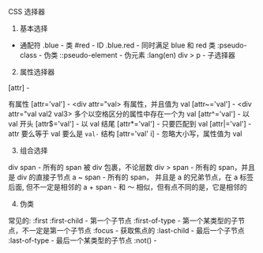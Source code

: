 CSS 选择器

1. 基本选择

  * 通配符
  .blue - 类
  #red - ID
  .blue.red - 同时满足 blue 和 red 类
  :pseudo-class - 伪类
  ::pseudo-element - 伪元素
  :lang(en)
  div > p - 子选择器

2. 属性选择器

  [attr] - <div attr> 有属性
  [attr='val'] - <div attr="val> 有属性，并且值为 val
  [attr~='val'] - <div attr="val val2 val3> 多个以空格区分的属性中存在一个为 val
  [attr^='val'] - 以 val 开头
  [attr$='val'] - 以 val 结尾
  [attr*='val'] - 只要匹配到 val
  [attr|='val'] - attr 要么等于 val 要么是 `val-` 结构
  [attr='val' i] - 忽略大小写，属性值为 val

3. 组合选择

  div span - 所有的 span 被 div 包裹，不论层数
  div > span - 所有的 span，并且是 div 的直接子节点
  a ~ span - 所有的 span， 并且是 a 的兄弟节点，在 a 标签后面, 但不一定是相邻的
  a + span -  和 ～ 相似，但有点不同的是，它是相邻的
  

4. 伪类

常见的: 
  :first
  :first-child - 第一个子节点
  :first-of-type - 第一个某类型的子节点，不一定是第一个子节点
  :focus - 获取焦点的
  :last-child - 最后一个子节点
  :last-of-type -  最后一个某类型的子节点
  :not() - 